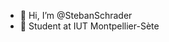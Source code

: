 - 👋 Hi, I’m @StebanSchrader
- 👀 Student at IUT Montpellier-Sète

<!---
StebanSchrader/StebanSchrader is a ✨ special ✨ repository because its `README.md` (this file) appears on your GitHub profile.
You can click the Preview link to take a look at your changes.
--->
